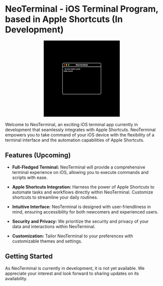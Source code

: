 # NeoTerminal - iOS Terminal Program, based in Apple Shortcuts (In Development)

<p align="center">
  <img src="logo.png" alt="NeoTerminal Logo" width="250">
</p>


Welcome to NeoTerminal, an exciting iOS terminal app currently in development that seamlessly integrates with Apple Shortcuts. NeoTerminal empowers you to take command of your iOS device with the flexibility of a terminal interface and the automation capabilities of Apple Shortcuts.

## Features (Upcoming)

- **Full-Fledged Terminal:** NeoTerminal will provide a comprehensive terminal experience on iOS, allowing you to execute commands and scripts with ease.

- **Apple Shortcuts Integration:** Harness the power of Apple Shortcuts to automate tasks and workflows directly within NeoTerminal. Customize shortcuts to streamline your daily routines.

- **Intuitive Interface:** NeoTerminal is designed with user-friendliness in mind, ensuring accessibility for both newcomers and experienced users.

- **Security and Privacy:** We prioritize the security and privacy of your data and interactions within NeoTerminal.

- **Customization:** Tailor NeoTerminal to your preferences with customizable themes and settings.

## Getting Started

As NeoTerminal is currently in development, it is not yet available. We appreciate your interest and look forward to sharing updates on its availability.
